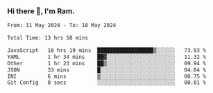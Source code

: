 ### Hi there 👋, I'm Ram.

<!--START_SECTION:waka-->

```txt
From: 11 May 2024 - To: 18 May 2024

Total Time: 13 hrs 58 mins

JavaScript   10 hrs 19 mins  ██████████████████▒░░░░░░   73.93 %
YAML         1 hr 34 mins    ██▓░░░░░░░░░░░░░░░░░░░░░░   11.32 %
Other        1 hr 23 mins    ██▒░░░░░░░░░░░░░░░░░░░░░░   09.94 %
JSON         33 mins         █░░░░░░░░░░░░░░░░░░░░░░░░   04.04 %
INI          6 mins          ▒░░░░░░░░░░░░░░░░░░░░░░░░   00.75 %
Git Config   0 secs          ░░░░░░░░░░░░░░░░░░░░░░░░░   00.01 %
```

<!--END_SECTION:waka-->
